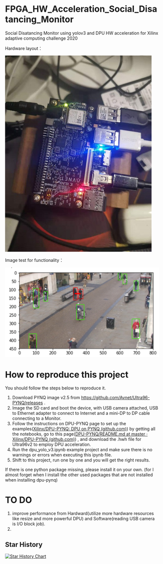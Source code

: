 # FPGA_HW_Acceleration_Social_Disatancing_Monitor
 Social Disatancing Monitor using yolov3 and DPU HW acceleration for Xilinx adaptive computing challenge 2020

Hardware layout：

![layout](https://github.com/jedibobo/FPGA_HW_Acceleration_Social_Disatancing_Monitor/blob/main/img/layout.jpg)

Image test for functionality：

<img src="https://github.com/jedibobo/FPGA_HW_Acceleration_Social_Disatancing_Monitor/blob/main/img/image-20201129111317248.png" width="800" align="center">

# How to reproduce this project

You should follow the steps below to reproduce it.

1. Download PYNQ image v2.5 from https://github.com/Avnet/Ultra96-PYNQ/releases .
2. Image the SD card and boot the device, with USB camera attached, USB to Ethernet adapter to connect to Internet and a mini-DP to DP cable connecting to a Monitor.
3. Follow the instructions on DPU-PYNQ page to set up the examples([Xilinx/DPU-PYNQ: DPU on PYNQ (github.com)](https://github.com/Xilinx/DPU-PYNQ)) by getting all the notebooks, go to this page([DPU-PYNQ/README.md at master · Xilinx/DPU-PYNQ (github.com)](https://github.com/Xilinx/DPU-PYNQ/blob/master/host/README.md)) , and download the .hwh file for Ultra96v2 to employ DPU acceleration.
4. Run the dpu_yolo_v3.ipynb example project and make sure there is no warnings or errors when executing this ipynb file.
5. Shift to this project, run one by one and you will get the right results. 

If there is one python package missing, please install it on your own. (for I almost forget when I install the other used packages that are not installed when installing dpu-pynq)

# TO DO

1. improve performance from Hardward(utilize more hardware resources like resize and more powerful DPU) and Software(reading USB camera is I/O block job).
2. 

## Star History

[![Star History Chart](https://api.star-history.com/svg?repos=jedibobo/FPGA_HW_Acceleration_Social_Disatancing_Monitor&type=Date)](https://star-history.com/#jedibobo/FPGA_HW_Acceleration_Social_Disatancing_Monitor&Date)
